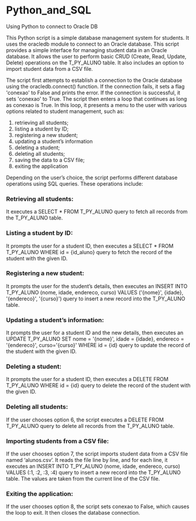 # Python_and_SQL
Using Python to connect to Oracle DB

This Python script is a simple database management system for students. It uses the oracledb module to connect to an Oracle database.
This script provides a simple interface for managing student data in an Oracle database. It allows the user to perform basic CRUD (Create, Read, Update, Delete) operations on the T_PY_ALUNO table. It also includes an option to import student data from a CSV file. 

The script first attempts to establish a connection to the Oracle database using the oracledb.connect() function. If the connection fails, it sets a flag 'conexao' to False and prints the error. If the connection is successful, it sets 'conexao' to True.
The script then enters a loop that continues as long as conexao is True. In this loop, it presents a menu to the user with various options related to student management, such as:
1) retrieving all students;
2) listing a student by ID;
3) registering a new student;
4) updating a student’s information
5) deleting a student;
6) deleting all students;
7) saving the data to a CSV file;
8) exiting the application
  
Depending on the user’s choice, the script performs different database operations using SQL queries. These operations include:

### Retrieving all students:
It executes a SELECT * FROM T_PY_ALUNO query to fetch all records from the T_PY_ALUNO table.

### Listing a student by ID: 
It prompts the user for a student ID, then executes a SELECT * FROM T_PY_ALUNO WHERE id = {id_aluno} query to fetch the record of the student with the given ID.

### Registering a new student: 
It prompts the user for the student’s details, then executes an INSERT INTO T_PY_ALUNO (nome, idade, endereco, curso) VALUES ('{nome}', {idade}, '{endereco}', '{curso}') query to insert a new record into the T_PY_ALUNO table.

### Updating a student’s information: 
It prompts the user for a student ID and the new details, then executes an UPDATE T_PY_ALUNO SET nome = '{nome}', idade = {idade}, endereco = '{endereco}', curso='{curso}' WHERE id = {id} query to update the record of the student with the given ID.

### Deleting a student: 
It prompts the user for a student ID, then executes a DELETE FROM T_PY_ALUNO WHERE id = {id} query to delete the record of the student with the given ID.

### Deleting all students: 
If the user chooses option 6, the script executes a DELETE FROM T_PY_ALUNO query to delete all records from the T_PY_ALUNO table.

### Importing students from a CSV file: 
If the user chooses option 7, the script imports student data from a CSV file named ‘alunos.csv’. It reads the file line by line, and for each line, it executes an INSERT INTO T_PY_ALUNO (nome, idade, endereco, curso) VALUES (:1, :2, :3, :4) query to insert a new record into the T_PY_ALUNO table. The values are taken from the current line of the CSV file.

### Exiting the application:
If the user chooses option 8, the script sets conexao to False, which causes the loop to exit. It then closes the database connection.


